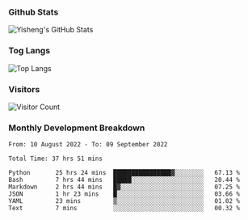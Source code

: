 ### Github Stats
![Yisheng's GitHub Stats](https://github-readme-stats.vercel.app/api?username=gongyisheng&count_private=true&show_icons=true)
### Tog Langs
![Top Langs](https://github-readme-stats.vercel.app/api/top-langs/?username=gongyisheng&layout=compact)
### Visitors
![Visitor Count](https://profile-counter.glitch.me/gongyisheng/count.svg)
### Monthly Development Breakdown
<!--START_SECTION:waka-->

```text
From: 10 August 2022 - To: 09 September 2022

Total Time: 37 hrs 51 mins

Python       25 hrs 24 mins  ████████████████▓░░░░░░░░   67.13 %
Bash         7 hrs 44 mins   █████░░░░░░░░░░░░░░░░░░░░   20.44 %
Markdown     2 hrs 44 mins   █▓░░░░░░░░░░░░░░░░░░░░░░░   07.25 %
JSON         1 hr 23 mins    █░░░░░░░░░░░░░░░░░░░░░░░░   03.66 %
YAML         23 mins         ▒░░░░░░░░░░░░░░░░░░░░░░░░   01.02 %
Text         7 mins          ░░░░░░░░░░░░░░░░░░░░░░░░░   00.32 %
```

<!--END_SECTION:waka-->
